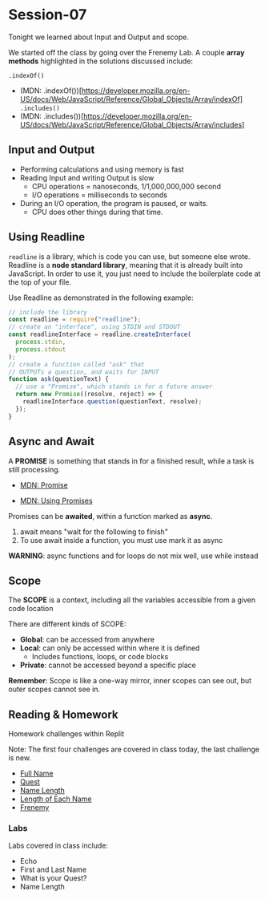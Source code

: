 # Session-07

Tonight we learned about Input and Output and scope.

We started off the class by going over the Frenemy Lab. A couple **array methods** highlighted in the solutions discussed include:

`.indexOf()`
- (MDN: .indexOf())[https://developer.mozilla.org/en-US/docs/Web/JavaScript/Reference/Global_Objects/Array/indexOf]
`.includes()`
- (MDN: .includes())[https://developer.mozilla.org/en-US/docs/Web/JavaScript/Reference/Global_Objects/Array/includes]

## Input and Output

- Performing calculations and using memory is fast
- Reading Input and writing Output is slow
  - CPU operations = nanoseconds, 1/1,000,000,000 second
  - I/O operations = milliseconds to seconds
- During an I/O operation, the program is paused, or waits.
  - CPU does other things during that time.

## Using Readline

`readline` is a library, which is code you can use, but someone else wrote. Readline is a **node standard library**, meaning that it is already built into JavaScript. In order to use it, you just need to include the boilerplate code at the top of your file.

Use Readline as demonstrated in the following example:

```js
// include the library
const readline = require("readline");
// create an "interface", using STDIN and STDOUT
const readlineInterface = readline.createInterface(
  process.stdin,
  process.stdout
);
// create a function called "ask" that
// OUTPUTs a question, and waits for INPUT
function ask(questionText) {
  // use a "Promise", which stands in for a future answer
  return new Promise((resolve, reject) => {
    readlineInterface.question(questionText, resolve);
  });
}
```

## Async and Await

A **PROMISE** is something that stands in for a finished result, while a task is still processing. 

- [MDN: Promise](https://developer.mozilla.org/en-US/docs/Web/JavaScript/Reference/Global_Objects/Promise)

- [MDN: Using Promises](https://developer.mozilla.org/en-US/docs/Web/JavaScript/Guide/Using_promises)



Promises can be **awaited**, within a function marked as **async**.

1. await means "wait for the following to finish"
2. To use await inside a function, you must use mark it as async

**WARNING**: async functions and for loops do not mix well, use while instead

## Scope
The **SCOPE** is a context, including all the variables accessible from a given code location

There are different kinds of SCOPE:

- **Global**: can be accessed from anywhere
- **Local**: can only be accessed within where it is defined
    - Includes functions, loops, or code blocks
- **Private**: cannot be accessed beyond a specific place

**Remember**: Scope is like a one-way mirror, inner scopes can see out, but outer scopes cannot see in.


## Reading & Homework

Homework challenges within Replit

Note: The first four challenges are covered in class today, the last challenge is new.

- [Full Name](https://replit.com/team/Upright-JSI-Mar-2022/full-name-input-output)
- [Quest](https://replit.com/team/Upright-JSI-Mar-2022/quest-input-output)
- [Name Length](https://replit.com/team/Upright-JSI-Mar-2022/name-length-input-output-1)
- [Length of Each Name](https://replit.com/team/Upright-JSI-Mar-2022/length-of-each-name-input-output)
- [Frenemy](https://replit.com/team/Upright-JSI-Mar-2022/hello-frenemy-input-output)

### Labs

Labs covered in class include:
- Echo
- First and Last Name
- What is your Quest?
- Name Length
